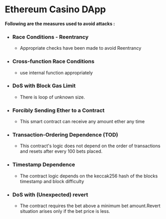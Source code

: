 # Ethereum Casino DApp

**Following are the measures used to avoid attacks :**


 
* ###  Race Conditions - Reentrancy
    * Appropriate checks have been made to avoid Reentrancy
 
* ###  Cross-function Race Conditions
    * use internal function appropriately

* ###  DoS with Block Gas Limit
    * There is loop of unknown size.
 
* ###  Forcibly Sending Ether to a Contract
    * This smart contract can receive any amount ether any time
 
* ###  Transaction-Ordering Dependence (TOD)
    * This contract's logic does not depend on the order of transactions and resets after every 100 bets placed.
 
* ###  Timestamp Dependence
    * The contract logic depends on the keccak256 hash of the blocks timestamp and block difficulty
 
* ###  DoS with (Unexpected) revert
    * The contract requires the bet above a minimum bet amount.Revert situation arises only if the bet price is less.


 